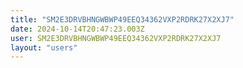 ```yaml
---
title: "SM2E3DRVBHNGWBWP49EEQ34362VXP2RDRK27X2XJ7"
date: 2024-10-14T20:47:23.003Z
user: SM2E3DRVBHNGWBWP49EEQ34362VXP2RDRK27X2XJ7
layout: "users"
---
```

    